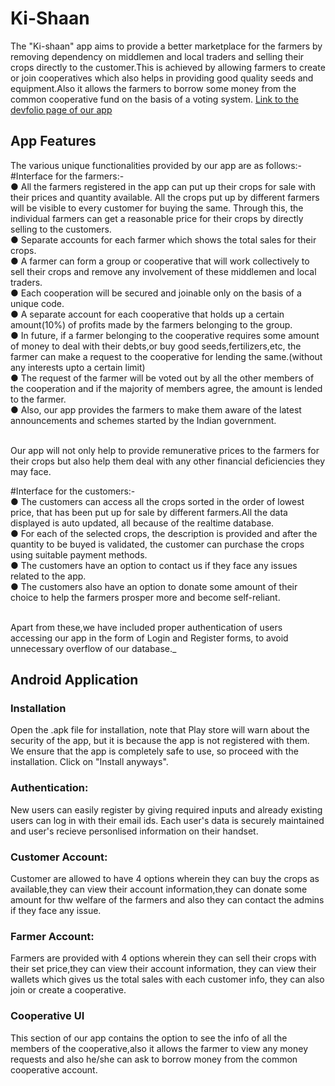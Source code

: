 # Ki-Shaan
The "Ki-shaan" app aims to provide a better marketplace for the farmers by removing dependency on middlemen and local traders and selling their crops directly to the customer.This is achieved by allowing farmers to create or join cooperatives which also helps in providing good quality seeds and equipment.Also it allows the farmers to borrow some money from the common cooperative fund on the basis of a voting system.
<a href="https://devfolio.co/submissions/kishaan-4699">Link to the devfolio page of our app</a>

## App Features 
The various unique functionalities provided by our app are as follows:-
#Interface for the farmers:-<br>
●	All the farmers registered in the app can put up their crops for sale with their prices and quantity available. All the crops put up by different farmers will be visible to every customer for buying the same. Through this, the individual farmers can get a reasonable price for their crops by directly selling to the customers. <br>
●	Separate accounts for each farmer which shows the total sales for their crops.<br>
●	A farmer can form a group or cooperative that will work collectively to sell their crops and remove any involvement of these middlemen and local traders.<br>
●	Each cooperation will be secured and joinable only on the basis of a unique code. <br>
●	A separate account for each cooperative that holds up a certain amount(10%) of profits made by the farmers belonging to the group.<br>
●	In future, if a farmer belonging to the cooperative requires some amount of money to deal with their debts,or buy good seeds,fertilizers,etc, the farmer can make a request to the cooperative for lending the same.(without any interests upto a certain limit)<br>
●	The request of the farmer will be voted out by all the other members of the cooperation and if the majority of members agree, the amount is lended to the farmer.<br>
●	Also, our app provides the farmers to make them aware of the latest announcements and schemes started by the Indian government.<br><br>

Our app will not only help to provide remunerative prices to the farmers for their crops but also help them deal with any other financial deficiencies they may face.

#Interface for the customers:-<br>
●	The customers can access all the crops sorted in the order of lowest price, that has been put up for sale by different farmers.All the data displayed is auto updated, all because of the realtime database.<br>
●	For each of the selected crops, the description is provided and after the quantity to be buyed is validated, the customer can purchase the crops using suitable payment methods.<br>
●	The customers have an option to contact us if they face any issues related to the app.<br>
●	The customers also have an option to donate some amount of their choice to help the farmers prosper more and become self-reliant.<br>

<br>Apart from these,we have included proper authentication of users accessing our app in the form of Login and Register forms, to avoid unnecessary overflow of our database._

## Android Application

### Installation

Open the .apk file for installation, note that Play store will warn about the security of the app, but it is because the app is not registered with them. We ensure that the app is completely safe to use, so proceed with the installation. Click on "Install anyways".

### Authentication:

New users can easily register by giving required inputs and already existing users can log in with their email ids. Each user's data is securely maintained and user's recieve personlised information on their handset.

### Customer Account:
Customer are allowed to have 4 options wherein they can buy the crops as available,they can view their account information,they can donate some amount for thw welfare of the farmers and also they can contact the admins if they face any issue.

### Farmer Account:
Farmers are provided with 4 options wherein they can sell their crops with their set price,they can view their account information, they can view their wallets which gives us the total sales with each customer info, they can also join or create a cooperative.

### Cooperative UI

This section of our app contains the option to see the info of all the members of the cooperative,also it allows the farmer to view any money requests and also he/she can ask to borrow money from the common cooperative account. 
